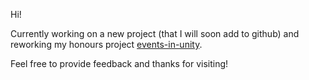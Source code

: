 Hi!

Currently working on a new project (that I will soon add to github) and reworking my honours project [events-in-unity](https://github.com/zuikeviciute/events-in-unity).

Feel free to provide feedback and thanks for visiting!

